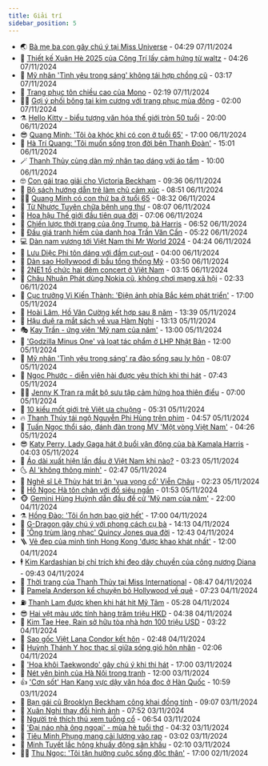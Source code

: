 ```yaml
---
title: Giải trí
sidebar_position: 5
---
```


<!-- vnexpress-giai-tri:START -->
- 🌏 [Bà mẹ ba con gây chú ý tại Miss Universe](https://vnexpress.net/ba-me-ba-con-gay-chu-y-tai-miss-universe-4813190.html) - 04:29 07/11/2024
- 💫 [Thiết kế Xuân Hè 2025 của Công Trí lấy cảm hứng từ waltz](https://vnexpress.net/thiet-ke-xuan-he-2025-cua-cong-tri-lay-cam-hung-tu-waltz-4813156.html) - 04:26 07/11/2024
- 🌮 [Mỹ nhân &#39;Tình yêu trong sáng&#39; không tái hợp chồng cũ](https://vnexpress.net/my-nhan-tinh-yeu-trong-sang-khong-tai-hop-chong-cu-4813154.html) - 03:17 07/11/2024
- 🧠 [Trang phục tôn chiều cao của Mono](https://vnexpress.net/trang-phuc-ton-chieu-cao-cua-mono-4812476.html) - 02:19 07/11/2024
- 👨‍🏫 [Gợi ý phối bông tai kim cương với trang phục mùa đông](https://vnexpress.net/goi-y-phoi-bong-tai-kim-cuong-voi-trang-phuc-mua-dong-4812504.html) - 02:00 07/11/2024
- ⚗️ [Hello Kitty - biểu tượng văn hóa thế giới tròn 50 tuổi](https://vnexpress.net/hello-kitty-bieu-tuong-van-hoa-the-gioi-tron-50-tuoi-4812466.html) - 20:00 06/11/2024
- 😎 [Quang Minh: &#39;Tôi òa khóc khi có con ở tuổi 65&#39;](https://vnexpress.net/quang-minh-toi-oa-khoc-khi-co-con-o-tuoi-65-4810834.html) - 17:00 06/11/2024
- 🫣 [Hà Trí Quang: &#39;Tôi muốn sống trọn đời bên Thanh Đoàn&#39;](https://vnexpress.net/ha-tri-quang-toi-muon-song-tron-doi-ben-thanh-doan-4813031.html) - 15:01 06/11/2024
- 🪄 [Thanh Thủy cùng dàn mỹ nhân tạo dáng với áo tắm](https://vnexpress.net/thanh-thuy-cung-dan-my-nhan-tao-dang-voi-ao-tam-4812755.html) - 10:00 06/11/2024
- 🤓 [Con gái trao giải cho Victoria Beckham](https://vnexpress.net/con-gai-trao-giai-cho-victoria-beckham-4812862.html) - 09:36 06/11/2024
- 🫶 [Bộ sách hướng dẫn trẻ làm chủ cảm xúc](https://vnexpress.net/bo-sach-huong-dan-tre-lam-chu-cam-xuc-4811345.html) - 08:51 06/11/2024
- 🧑‍🏫 [Quang Minh có con thứ ba ở tuổi 65](https://vnexpress.net/quang-minh-co-con-thu-ba-o-tuoi-65-4812869.html) - 08:32 06/11/2024
- 🦄 [Từ Nhược Tuyên chữa bệnh ung thư](https://vnexpress.net/tu-nhuoc-tuyen-chua-benh-ung-thu-4812851.html) - 08:07 06/11/2024
- 💫 [Hoa hậu Thế giới đầu tiên qua đời](https://vnexpress.net/hoa-hau-the-gioi-dau-tien-qua-doi-4812791.html) - 07:06 06/11/2024
- 🎊 [Chiến lược thời trang của ông Trump, bà Harris](https://vnexpress.net/chien-luoc-thoi-trang-cua-ong-trump-ba-harris-4812688.html) - 06:52 06/11/2024
- 👹 [Đấu giá tranh hiếm của danh họa Trần Văn Cẩn](https://vnexpress.net/dau-gia-tranh-hiem-cua-danh-hoa-tran-van-can-4812644.html) - 05:22 06/11/2024
- 💻 [Dàn nam vương tới Việt Nam thi Mr World 2024](https://vnexpress.net/dan-nam-vuong-toi-viet-nam-thi-mr-world-2024-4812669.html) - 04:24 06/11/2024
- 🤡 [Lưu Diệc Phi tôn dáng với đầm cut-out](https://vnexpress.net/luu-diec-phi-ton-dang-voi-dam-cut-out-4812665.html) - 04:00 06/11/2024
- 🥰 [Dàn sao Hollywood đi bầu tổng thống Mỹ](https://vnexpress.net/dan-sao-hollywood-di-bau-tong-thong-my-4812626.html) - 03:50 06/11/2024
- 🚀 [2NE1 tổ chức hai đêm concert ở Việt Nam](https://vnexpress.net/2ne1-to-chuc-hai-dem-concert-o-viet-nam-4812661.html) - 03:15 06/11/2024
- 📝 [Châu Nhuận Phát dùng Nokia cũ, không chơi mạng xã hội](https://vnexpress.net/chau-nhuan-phat-dung-nokia-cu-khong-choi-mang-xa-hoi-4812611.html) - 02:33 06/11/2024
- 🐲 [Cục trưởng Vi Kiến Thành: &#39;Điện ảnh phía Bắc kém phát triển&#39;](https://vnexpress.net/cuc-truong-vi-kien-thanh-dien-anh-phia-bac-kem-phat-trien-4812393.html) - 17:00 05/11/2024
- 🎃 [Hoài Lâm, Hồ Văn Cường kết hợp sau 8 năm](https://vnexpress.net/hoai-lam-ho-van-cuong-ket-hop-sau-8-nam-4812430.html) - 13:39 05/11/2024
- 🤠 [Hậu duệ ra mắt sách về vua Hàm Nghi](https://vnexpress.net/hau-due-ra-mat-sach-ve-vua-ham-nghi-4812533.html) - 13:13 05/11/2024
- 🎭 [Kay Trần - ứng viên &#39;Mỹ nam của năm&#39;](https://vnexpress.net/kay-tran-ung-vien-my-nam-cua-nam-4812225.html) - 13:00 05/11/2024
- 🧰 [&#39;Godzilla Minus One&#39; và loạt tác phẩm ở LHP Nhật Bản](https://vnexpress.net/godzilla-minus-one-va-loat-tac-pham-o-lhp-nhat-ban-4811727.html) - 12:00 05/11/2024
- 🦍 [Mỹ nhân &#39;Tình yêu trong sáng&#39; ra đảo sống sau ly hôn](https://vnexpress.net/my-nhan-tinh-yeu-trong-sang-ra-dao-song-sau-ly-hon-4812394.html) - 08:07 05/11/2024
- 🌝 [Ngọc Phước - diễn viên hài được yêu thích khi thi hát](https://vnexpress.net/ngoc-phuoc-dien-vien-hai-duoc-yeu-thich-khi-thi-hat-4811836.html) - 07:43 05/11/2024
- 🧑‍💻 [Jenny K Tran ra mắt bộ sưu tập cảm hứng hoa thiên điểu](https://vnexpress.net/jenny-k-tran-ra-mat-bo-suu-tap-cam-hung-hoa-thien-dieu-4809431.html) - 07:00 05/11/2024
- 🥸 [10 kiểu mốt giới trẻ Việt ưa chuộng](https://vnexpress.net/10-kieu-mot-gioi-tre-viet-ua-chuong-4812333.html) - 05:31 05/11/2024
- 🔥 [Thanh Thúy tái ngộ Nguyễn Phi Hùng trên phim](https://vnexpress.net/thanh-thuy-tai-ngo-nguyen-phi-hung-tren-phim-4812155.html) - 04:57 05/11/2024
- 🐎 [Tuấn Ngọc thổi sáo, đánh đàn trong MV &#39;Một vòng Việt Nam&#39;](https://vnexpress.net/tuan-ngoc-thoi-sao-danh-dan-trong-mv-mot-vong-viet-nam-4812239.html) - 04:26 05/11/2024
- 😎 [Katy Perry, Lady Gaga hát ở buổi vận động của bà Kamala Harris](https://vnexpress.net/katy-perry-lady-gaga-hat-o-buoi-van-dong-cua-ba-kamala-harris-4812237.html) - 04:03 05/11/2024
- 🦄 [Áo dài xuất hiện lần đầu ở Việt Nam khi nào?](https://vnexpress.net/ao-dai-xuat-hien-lan-dau-o-viet-nam-khi-nao-4812045.html) - 03:23 05/11/2024
- 🌜 [AI &#39;không thông minh&#39;](https://vnexpress.net/ai-khong-thong-minh-4812217.html) - 02:47 05/11/2024
- 🚦 [Nghệ sĩ Lệ Thủy hát tri ân &#39;vua vọng cổ&#39; Viễn Châu](https://vnexpress.net/nghe-si-le-thuy-hat-tri-an-vua-vong-co-vien-chau-4812113.html) - 02:23 05/11/2024
- 🧐 [Hồ Ngọc Hà tôn chân với đồ siêu ngắn](https://vnexpress.net/ho-ngoc-ha-ton-chan-voi-do-sieu-ngan-4811793.html) - 01:53 05/11/2024
- 🐵 [Gemini Hùng Huỳnh dẫn đầu đề cử &#39;Mỹ nam của năm&#39;](https://vnexpress.net/gemini-hung-huynh-dan-dau-de-cu-my-nam-cua-nam-4812056.html) - 22:00 04/11/2024
- ⚗️ [Hồng Đào: &#39;Tôi ổn hơn bao giờ hết&#39;](https://vnexpress.net/hong-dao-toi-on-hon-bao-gio-het-4811976.html) - 17:00 04/11/2024
- 👺 [G-Dragon gây chú ý với phong cách cụ bà](https://vnexpress.net/g-dragon-gay-chu-y-voi-phong-cach-cu-ba-4811980.html) - 14:13 04/11/2024
- 🌊 [&#39;Ông trùm làng nhạc&#39; Quincy Jones qua đời](https://vnexpress.net/ong-trum-lang-nhac-quincy-jones-qua-doi-4812096.html) - 12:43 04/11/2024
- 🪜 [Vẻ đẹp của minh tinh Hong Kong &#39;được khao khát nhất&#39;](https://vnexpress.net/ve-dep-cua-minh-tinh-hong-kong-duoc-khao-khat-nhat-4812007.html) - 12:00 04/11/2024
- 🕴 [Kim Kardashian bị chỉ trích khi đeo dây chuyền của công nương Diana](https://vnexpress.net/kim-kardashian-bi-chi-trich-khi-deo-day-chuyen-cua-cong-nuong-diana-4811902.html) - 09:43 04/11/2024
- 💃 [Thời trang của Thanh Thủy tại Miss International](https://vnexpress.net/thoi-trang-cua-thanh-thuy-tai-miss-international-4811791.html) - 08:47 04/11/2024
- 🦄 [Pamela Anderson kể chuyện bỏ Hollywood về quê](https://vnexpress.net/pamela-anderson-ke-chuyen-bo-hollywood-ve-que-4811771.html) - 07:23 04/11/2024
- ⛽️ [Thanh Lam được khen khi hát hit Mỹ Tâm](https://vnexpress.net/thanh-lam-duoc-khen-khi-hat-hit-my-tam-4811818.html) - 05:28 04/11/2024
- 😎 [Hai vệt màu ước tính hàng trăm triệu HKD](https://vnexpress.net/hai-vet-mau-uoc-tinh-hang-tram-trieu-hkd-4811826.html) - 04:38 04/11/2024
- 🌊 [Kim Tae Hee, Rain sở hữu tòa nhà hơn 100 triệu USD](https://vnexpress.net/kim-tae-hee-rain-so-huu-toa-nha-hon-100-trieu-usd-4811785.html) - 03:22 04/11/2024
- 🐲 [Sao gốc Việt Lana Condor kết hôn](https://vnexpress.net/sao-goc-viet-lana-condor-ket-hon-4811748.html) - 02:48 04/11/2024
- 💂 [Huỳnh Thánh Y học thạc sĩ giữa sóng gió hôn nhân](https://vnexpress.net/huynh-thanh-y-hoc-thac-si-giua-song-gio-hon-nhan-4811732.html) - 02:06 04/11/2024
- 🙉 [&#39;Hoa khôi Taekwondo&#39; gây chú ý khi thi hát](https://vnexpress.net/hoa-khoi-taekwondo-gay-chu-y-khi-thi-hat-4811621.html) - 17:00 03/11/2024
- 💪 [Nét yên bình của Hà Nội trong tranh](https://vnexpress.net/net-yen-binh-cua-ha-noi-trong-tranh-4811604.html) - 12:00 03/11/2024
- 👍 [&#39;Cơn sốt&#39; Han Kang vực dậy văn hóa đọc ở Hàn Quốc](https://vnexpress.net/con-sot-han-kang-vuc-day-van-hoa-doc-o-han-quoc-4811548.html) - 10:59 03/11/2024
- 💪 [Bạn gái cũ Brooklyn Beckham công khai đồng tính](https://vnexpress.net/ban-gai-cu-brooklyn-beckham-cong-khai-dong-tinh-4811616.html) - 09:07 03/11/2024
- 💄 [Xuân Nghi thay đổi hình ảnh](https://vnexpress.net/xuan-nghi-thay-doi-hinh-anh-4811585.html) - 07:52 03/11/2024
- 🦩 [Người trẻ thích thú xem tuồng cổ](https://vnexpress.net/nguoi-tre-thich-thu-xem-tuong-co-4811571.html) - 06:54 03/11/2024
- 🥸 [&#39;Đại náo nhà ông ngoại&#39; - mùa hè tuổi thơ](https://vnexpress.net/dai-nao-nha-ong-ngoai-mua-he-tuoi-tho-4809331.html) - 04:32 03/11/2024
- 🧰 [Tiêu Minh Phụng mang cải lương vào rap](https://vnexpress.net/tieu-minh-phung-mang-cai-luong-vao-rap-4811528.html) - 03:02 03/11/2024
- 💼 [Minh Tuyết lắc hông khuấy động sân khấu](https://vnexpress.net/minh-tuyet-lac-hong-khuay-dong-san-khau-4811494.html) - 02:10 03/11/2024
- 🧑‍💻 [Thu Ngọc: &#39;Tôi tận hưởng cuộc sống độc thân&#39;](https://vnexpress.net/thu-ngoc-toi-tan-huong-cuoc-song-doc-than-4811013.html) - 17:00 02/11/2024<!-- vnexpress-giai-tri:END -->
